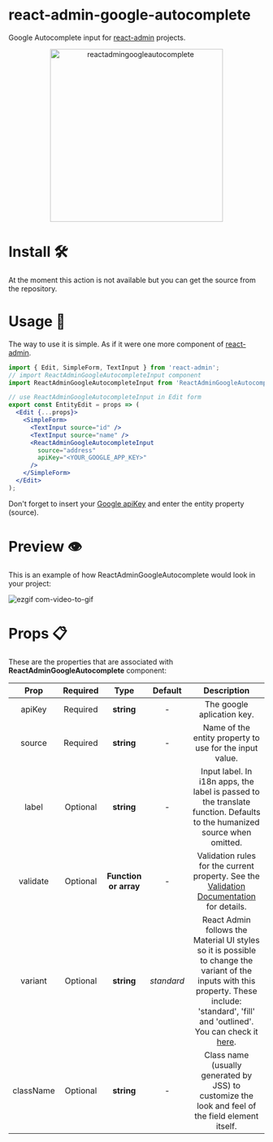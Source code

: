 # react-admin-google-autocomplete
Google Autocomplete input for [react-admin](https://marmelab.com/react-admin/) projects.

<p align="center">
  <img width="340" alt="reactadmingoogleautocomplete" src="https://user-images.githubusercontent.com/36671173/122773131-fbbc8080-d29f-11eb-98d3-b6ce60c58aa7.png">
</p>

# Install 🛠️
At the moment this action is not available but you can get the source from the repository.

# Usage 📝
The way to use it is simple. As if it were one more component of [react-admin](https://marmelab.com/react-admin/).

```jsx
import { Edit, SimpleForm, TextInput } from 'react-admin';
// import ReactAdminGoogleAutocompleteInput component
import ReactAdminGoogleAutocompleteInput from 'ReactAdminGoogleAutocompleteInput';

// use ReactAdminGoogleAutocompleteInput in Edit form
export const EntityEdit = props => (
  <Edit {...props}>
    <SimpleForm>
      <TextInput source="id" />
      <TextInput source="name" />
      <ReactAdminGoogleAutocompleteInput
        source="address"
        apiKey="<YOUR_GOOGLE_APP_KEY>"
      />
    </SimpleForm>
  </Edit>
);
```

Don't forget to insert your [Google apiKey](https://console.cloud.google.com/apis/credentials?) and enter the entity property (source).

# Preview 👁️
This is an example of how ReactAdminGoogleAutocomplete would look in your project:

![ezgif com-video-to-gif](https://user-images.githubusercontent.com/36671173/122769213-476d2b00-d29c-11eb-957d-3a9a13050a30.gif)

# Props 📋
These are the properties that are associated with **ReactAdminGoogleAutocomplete** component:

|Prop|Required|Type|Default|Description
|:---:|:---:|:---:|:---:|:---:|
|apiKey|Required|**string**|-|The google aplication key.|
|source|Required|**string**|-|Name of the entity property to use for the input value.|
|label|Optional|**string**|-|Input label. In i18n apps, the label is passed to the translate function. Defaults to the humanized source when omitted.|
|validate|Optional|**Function or array**|-|Validation rules for the current property. See the [Validation Documentation](https://marmelab.com/react-admin/CreateEdit.html#validation) for details.
|variant|Optional|**string**|_standard_|React Admin follows the Material UI styles so it is possible to change the variant of the inputs with this property. These include: 'standard', 'fill' and 'outlined'. You can check it [here](https://material-ui.com/components/text-fields/#textfield).|
|className|Optional|**string**|-|Class name (usually generated by JSS) to customize the look and feel of the field element itself.|
